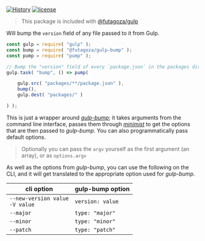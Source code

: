 [![History](https://img.shields.io/badge/github.com/futagoza/gulp-changelog-yellow.svg)](https://github.com/futagoza/gulp/blob/master/CHANGELOG.md)
[![license](https://img.shields.io/badge/license-mit-blue.svg)](https://opensource.org/licenses/MIT)

> This package is included with [@futagoza/gulp](https://www.npmjs.com/package/@futagoza/gulp)

Will bump the `version` field of any file passed to it from Gulp.

```js
const gulp = require( "gulp" );
const bump = require( "@futagoza/gulp-bump" );
const pump = require( "pump" );

// Bump the "version" field of every `package.json` in the packages directory
gulp.task( "bump", () => pump(

    gulp.src( "packages/**/package.json" ),
    bump(),
    gulp.dest( "packages/" )

) );
```

This is just a wrapper around _[gulp-bump](https://www.npmjs.com/package/gulp-bump)_; it takes arguments from the command line interface, passes them through _[minimist](https://www.npmjs.com/package/minimist)_ to get the options that are then passed to _gulp-bump_. You can also programmatically pass default options.

> Optionally you can pass the `argv` yourself as the first argument (an array), or as `options.argv`

As well as the options from _gulp-bump_, you can use the following on the CLI, and it will get translated to the appropriate option used for _gulp-bump_.

| cli option | gulp-bump option |
| ---------- | ---------------- |
| `--new-version value`<br>`-V value` | `version: value` |
| `--major` | `type: "major"` |
| `--minor` | `type: "minor"` |
| `--patch` | `type: "patch"` |
